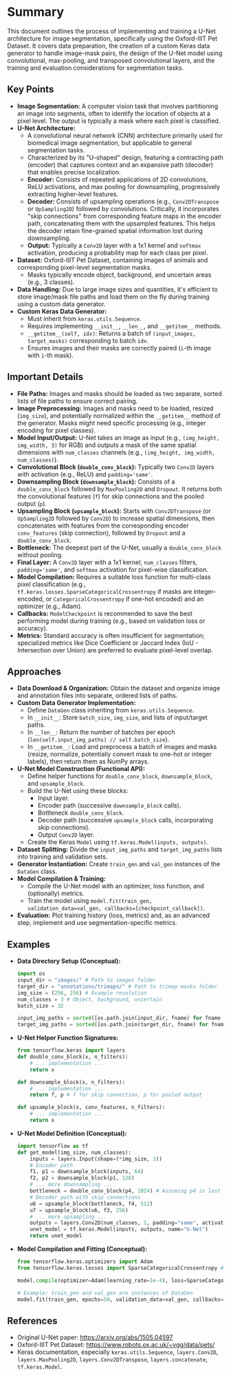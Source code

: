 # Summary
This document outlines the process of implementing and training a U-Net architecture for image segmentation, specifically using the Oxford-IIIT Pet Dataset. It covers data preparation, the creation of a custom Keras data generator to handle image-mask pairs, the design of the U-Net model using convolutional, max-pooling, and transposed convolutional layers, and the training and evaluation considerations for segmentation tasks.

## Key Points
* **Image Segmentation:** A computer vision task that involves partitioning an image into segments, often to identify the location of objects at a pixel level. The output is typically a mask where each pixel is classified.
* **U-Net Architecture:**
    * A convolutional neural network (CNN) architecture primarily used for biomedical image segmentation, but applicable to general segmentation tasks.
    * Characterized by its "U-shaped" design, featuring a contracting path (encoder) that captures context and an expansive path (decoder) that enables precise localization.
    * **Encoder:** Consists of repeated applications of 2D convolutions, ReLU activations, and max pooling for downsampling, progressively extracting higher-level features.
    * **Decoder:** Consists of upsampling operations (e.g., `Conv2DTranspose` or `UpSampling2D`) followed by convolutions. Critically, it incorporates "skip connections" from corresponding feature maps in the encoder path, concatenating them with the upsampled features. This helps the decoder retain fine-grained spatial information lost during downsampling.
    * **Output:** Typically a `Conv2D` layer with a 1x1 kernel and `softmax` activation, producing a probability map for each class per pixel.
* **Dataset:** Oxford-IIIT Pet Dataset, containing images of animals and corresponding pixel-level segmentation masks.
    * Masks typically encode object, background, and uncertain areas (e.g., 3 classes).
* **Data Handling:** Due to large image sizes and quantities, it's efficient to store image/mask file paths and load them on the fly during training using a custom data generator.
* **Custom Keras Data Generator:**
    * Must inherit from `keras.utils.Sequence`.
    * Requires implementing `__init__`, `__len__`, and `__getitem__` methods.
    * `__getitem__(self, idx)`: Returns a batch of `(input_images, target_masks)` corresponding to batch `idx`.
    * Ensures images and their masks are correctly paired (`i`-th image with `i`-th mask).

## Important Details
* **File Paths:** Images and masks should be loaded as two separate, sorted lists of file paths to ensure correct pairing.
* **Image Preprocessing:** Images and masks need to be loaded, resized (`img_size`), and potentially normalized within the `__getitem__` method of the generator. Masks might need specific processing (e.g., integer encoding for pixel classes).
* **Model Input/Output:** U-Net takes an image as input (e.g., `(img_height, img_width, 3)` for RGB) and outputs a mask of the same spatial dimensions with `num_classes` channels (e.g., `(img_height, img_width, num_classes)`).
* **Convolutional Block (`double_conv_block`):** Typically two `Conv2D` layers with activation (e.g., ReLU) and `padding='same'`.
* **Downsampling Block (`downsample_block`):** Consists of a `double_conv_block` followed by `MaxPooling2D` and `Dropout`. It returns both the convolutional features (`f`) for skip connections and the pooled output (`p`).
* **Upsampling Block (`upsample_block`):** Starts with `Conv2DTranspose` (or `UpSampling2D` followed by `Conv2D`) to increase spatial dimensions, then concatenates with features from the corresponding encoder `conv_features` (skip connection), followed by `Dropout` and a `double_conv_block`.
* **Bottleneck:** The deepest part of the U-Net, usually a `double_conv_block` without pooling.
* **Final Layer:** A `Conv2D` layer with a 1x1 kernel, `num_classes` filters, `padding='same'`, and `softmax` activation for pixel-wise classification.
* **Model Compilation:** Requires a suitable loss function for multi-class pixel classification (e.g., `tf.keras.losses.SparseCategoricalCrossentropy` if masks are integer-encoded, or `CategoricalCrossentropy` if one-hot encoded) and an optimizer (e.g., Adam).
* **Callbacks:** `ModelCheckpoint` is recommended to save the best performing model during training (e.g., based on validation loss or accuracy).
* **Metrics:** Standard accuracy is often insufficient for segmentation; specialized metrics like Dice Coefficient or Jaccard Index (IoU - Intersection over Union) are preferred to evaluate pixel-level overlap.

## Approaches
* **Data Download & Organization:** Obtain the dataset and organize image and annotation files into separate, ordered lists of paths.
* **Custom Data Generator Implementation:**
    * Define `DataGen` class inheriting from `keras.utils.Sequence`.
    * In `__init__`: Store `batch_size`, `img_size`, and lists of input/target paths.
    * In `__len__`: Return the number of batches per epoch (`len(self.input_img_paths) // self.batch_size`).
    * In `__getitem__`: Load and preprocess a batch of images and masks (resize, normalize, potentially convert mask to one-hot or integer labels), then return them as NumPy arrays.
* **U-Net Model Construction (Functional API):**
    * Define helper functions for `double_conv_block`, `downsample_block`, and `upsample_block`.
    * Build the U-Net using these blocks:
        * Input layer.
        * Encoder path (successive `downsample_block` calls).
        * Bottleneck `double_conv_block`.
        * Decoder path (successive `upsample_block` calls, incorporating skip connections).
        * Output `Conv2D` layer.
    * Create the Keras `Model` using `tf.keras.Model(inputs, outputs)`.
* **Dataset Splitting:** Divide the `input_img_paths` and `target_img_paths` lists into training and validation sets.
* **Generator Instantiation:** Create `train_gen` and `val_gen` instances of the `DataGen` class.
* **Model Compilation & Training:**
    * Compile the U-Net model with an optimizer, loss function, and (optionally) metrics.
    * Train the model using `model.fit(train_gen, validation_data=val_gen, callbacks=[checkpoint_callback])`.
* **Evaluation:** Plot training history (loss, metrics) and, as an advanced step, implement and use segmentation-specific metrics.

## Examples
* **Data Directory Setup (Conceptual):**
    ```python
    import os
    input_dir = "images/" # Path to images folder
    target_dir = "annotations/trimaps/" # Path to trimap masks folder
    img_size = (256, 256) # Example resolution
    num_classes = 3 # Object, background, uncertain
    batch_size = 32
    
    input_img_paths = sorted([os.path.join(input_dir, fname) for fname in os.listdir(input_dir) if fname.endswith(".jpg")])
    target_img_paths = sorted([os.path.join(target_dir, fname) for fname in os.listdir(target_dir) if fname.endswith(".png") and not fname.startswith(".")])
    ```
* **U-Net Helper Function Signatures:**
    ```python
    from tensorflow.keras import layers
    def double_conv_block(x, n_filters):
        # ... implementation ...
        return x

    def downsample_block(x, n_filters):
        # ... implementation ...
        return f, p # f for skip connection, p for pooled output

    def upsample_block(x, conv_features, n_filters):
        # ... implementation ...
        return x
    ```
* **U-Net Model Definition (Conceptual):**
    ```python
    import tensorflow as tf
    def get_model(img_size, num_classes):
        inputs = layers.Input(shape=(*img_size, 3))
        # Encoder path
        f1, p1 = downsample_block(inputs, 64)
        f2, p2 = downsample_block(p1, 128)
        # ... more downsampling ...
        bottleneck = double_conv_block(p4, 1024) # Assuming p4 is last pooled output
        # Decoder path with skip connections
        u6 = upsample_block(bottleneck, f4, 512)
        u7 = upsample_block(u6, f3, 256)
        # ... more upsampling ...
        outputs = layers.Conv2D(num_classes, 1, padding="same", activation="softmax")(u9) # Assuming u9 is last upsampled output
        unet_model = tf.keras.Model(inputs, outputs, name="U-Net")
        return unet_model
    ```
* **Model Compilation and Fitting (Conceptual):**
    ```python
    from tensorflow.keras.optimizers import Adam
    from tensorflow.keras.losses import SparseCategoricalCrossentropy # If masks are integer encoded

    model.compile(optimizer=Adam(learning_rate=1e-4), loss=SparseCategoricalCrossentropy(), metrics=["accuracy"])
    
    # Example: train_gen and val_gen are instances of DataGen
    model.fit(train_gen, epochs=50, validation_data=val_gen, callbacks=[# checkpoint callback])
    ```

## References
* Original U-Net paper: https://arxiv.org/abs/1505.04597
* Oxford-IIIT Pet Dataset: https://www.robots.ox.ac.uk/~vgg/data/pets/
* Keras documentation, especially `keras.utils.Sequence`, `layers.Conv2D`, `layers.MaxPooling2D`, `layers.Conv2DTranspose`, `layers.concatenate`, `tf.keras.Model`.